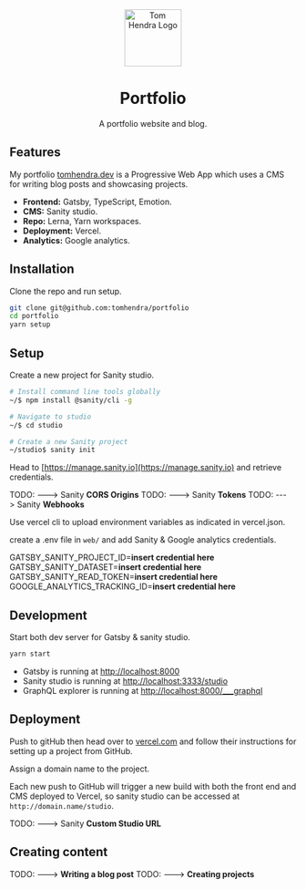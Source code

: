 <div align=center>
<img alt="Tom Hendra Logo" src="https://res.cloudinary.com/tomhendra/image/upload/v1567091669/tomhendra-logo/tomhendra-logo-round-1024.png" width="100" />
<h1>Portfolio</h1>
<p>A portfolio website and blog.</p>
</div>

## Features

My portfolio [tomhendra.dev](https://tomhendra.dev) is a Progressive Web App which uses a CMS for writing blog posts and showcasing projects.

- **Frontend:** Gatsby, TypeScript, Emotion.
- **CMS:** Sanity studio.
- **Repo:** Lerna, Yarn workspaces.
- **Deployment:** Vercel.
- **Analytics:** Google analytics.

## Installation

Clone the repo and run setup.

```sh
git clone git@github.com:tomhendra/portfolio
cd portfolio
yarn setup
```

## Setup

Create a new project for Sanity studio.

```sh
# Install command line tools globally
~/$ npm install @sanity/cli -g

# Navigate to studio
~/$ cd studio

# Create a new Sanity project
~/studio$ sanity init
```

Head to [https://manage.sanity.io](https://manage.sanity.io) and retrieve credentials.

TODO: ---> Sanity **CORS Origins**
TODO: ---> Sanity **Tokens**
TODO: ---> Sanity **Webhooks**

Use vercel cli to upload environment variables as indicated in vercel.json.

create a .env file in `web/` and add Sanity & Google analytics credentials.

GATSBY_SANITY_PROJECT_ID=**insert credential here**
GATSBY_SANITY_DATASET=**insert credential here**
GATSBY_SANITY_READ_TOKEN=**insert credential here**
GOOGLE_ANALYTICS_TRACKING_ID=**insert credential here**

## Development

Start both dev server for Gatsby & sanity studio.

```sh
yarn start
```

- Gatsby is running at [http://localhost:8000](http://localhost:8000)
- Sanity studio is running at [http://localhost:3333/studio](http://localhost:3333/studio)
- GraphQL explorer is running at [http://localhost:8000/\_\_\_graphql](http://localhost:8000/___graphql)

## Deployment

Push to gitHub then head over to [vercel.com](https://vercel.com) and follow their instructions for setting up a project from GitHub.

Assign a domain name to the project.

Each new push to GitHub will trigger a new build with both the front end and CMS deployed to Vercel, so sanity studio can be accessed at `http://domain.name/studio`.

TODO: ---> Sanity **Custom Studio URL**

## Creating content

TODO: ---> **Writing a blog post**
TODO: ---> **Creating projects**
